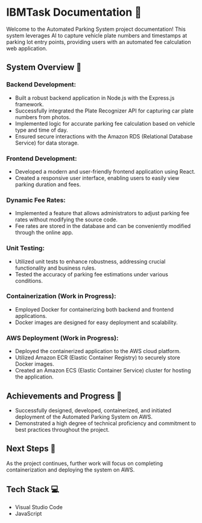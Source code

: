 # IBMTask Documentation 🚀

Welcome to the Automated Parking System project documentation! This system leverages AI to capture vehicle plate numbers and timestamps at parking lot entry points, providing users with an automated fee calculation web application.

## System Overview 📝

### Backend Development:
- Built a robust backend application in Node.js with the Express.js framework.
- Successfully integrated the Plate Recognizer API for capturing car plate numbers from photos.
- Implemented logic for accurate parking fee calculation based on vehicle type and time of day.
- Ensured secure interactions with the Amazon RDS (Relational Database Service) for data storage.

### Frontend Development:
- Developed a modern and user-friendly frontend application using React.
- Created a responsive user interface, enabling users to easily view parking duration and fees.

### Dynamic Fee Rates:
- Implemented a feature that allows administrators to adjust parking fee rates without modifying the source code.
- Fee rates are stored in the database and can be conveniently modified through the online app.

### Unit Testing:
- Utilized unit tests to enhance robustness, addressing crucial functionality and business rules.
- Tested the accuracy of parking fee estimations under various conditions.

### Containerization (Work in Progress):
- Employed Docker for containerizing both backend and frontend applications.
- Docker images are designed for easy deployment and scalability.

### AWS Deployment (Work in Progress):
- Deployed the containerized application to the AWS cloud platform.
- Utilized Amazon ECR (Elastic Container Registry) to securely store Docker images.
- Created an Amazon ECS (Elastic Container Service) cluster for hosting the application.

## Achievements and Progress 🌟

- Successfully designed, developed, containerized, and initiated deployment of the Automated Parking System on AWS.
- Demonstrated a high degree of technical proficiency and commitment to best practices throughout the project.

## Next Steps 🚧

As the project continues, further work will focus on completing containerization and deploying the system on AWS.

## Tech Stack 💻

- Visual Studio Code
- JavaScript
